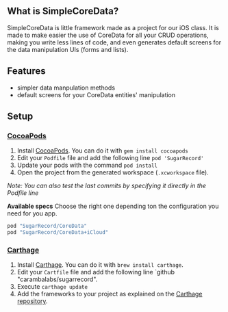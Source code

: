 
## What is SimpleCoreData?
SimpleCoreData is little framework made as a project for our iOS class. It is made to make easier the use of CoreData for all your CRUD operations, making you write less lines of code, and even generates default screens for the data manipulation UIs (forms and lists).


## Features
-  simpler data manpulation methods
- default screens for your CoreData entities' manipulation

## Setup

### [CocoaPods](https://cocoapods.org)

1. Install [CocoaPods](https://cocoapods.org). You can do it with `gem install cocoapods`
2. Edit your `Podfile` file and add the following line `pod 'SugarRecord'`
3. Update your pods with the command `pod install`
4. Open the project from the generated workspace (`.xcworkspace` file).

*Note: You can also test the last commits by specifying it directly in the Podfile line*

**Available specs**
Choose the right one depending ton the configuration you need for you app.

```ruby
pod "SugarRecord/CoreData"
pod "SugarRecord/CoreData+iCloud"
```

### [Carthage](https://github.com/carthage)

1. Install [Carthage](https://github.com/carthage). You can do it with `brew install carthage`.
2. Edit your `Cartfile` file and add the following line `github "carambalabs/sugarrecord".
3. Execute `carthage update`
4. Add the frameworks to your project as explained on the [Carthage repository](https://github.com/carthage).
